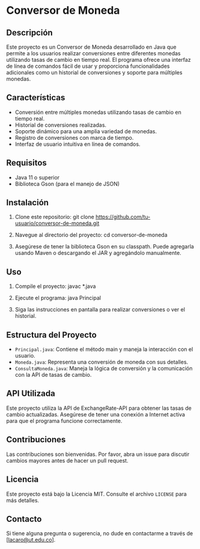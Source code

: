 # Conversor de Moneda

## Descripción
Este proyecto es un Conversor de Moneda desarrollado en Java que permite a los usuarios realizar conversiones entre diferentes monedas utilizando tasas de cambio en tiempo real. El programa ofrece una interfaz de línea de comandos fácil de usar y proporciona funcionalidades adicionales como un historial de conversiones y soporte para múltiples monedas.

## Características
- Conversión entre múltiples monedas utilizando tasas de cambio en tiempo real.
- Historial de conversiones realizadas.
- Soporte dinámico para una amplia variedad de monedas.
- Registro de conversiones con marca de tiempo.
- Interfaz de usuario intuitiva en línea de comandos.

## Requisitos
- Java 11 o superior
- Biblioteca Gson (para el manejo de JSON)

## Instalación
1. Clone este repositorio:
git clone https://github.com/tu-usuario/conversor-de-moneda.git

2. Navegue al directorio del proyecto:
cd conversor-de-moneda

3. Asegúrese de tener la biblioteca Gson en su classpath. Puede agregarla usando Maven o descargando el JAR y agregándolo manualmente.

## Uso
1. Compile el proyecto:
javac *.java

2. Ejecute el programa:
java Principal

3. Siga las instrucciones en pantalla para realizar conversiones o ver el historial.

## Estructura del Proyecto
- `Principal.java`: Contiene el método main y maneja la interacción con el usuario.
- `Moneda.java`: Representa una conversión de moneda con sus detalles.
- `ConsultaMoneda.java`: Maneja la lógica de conversión y la comunicación con la API de tasas de cambio.

## API Utilizada
Este proyecto utiliza la API de ExchangeRate-API para obtener las tasas de cambio actualizadas. Asegúrese de tener una conexión a Internet activa para que el programa funcione correctamente.

## Contribuciones
Las contribuciones son bienvenidas. Por favor, abra un issue para discutir cambios mayores antes de hacer un pull request.

## Licencia
Este proyecto está bajo la Licencia MIT. Consulte el archivo `LICENSE` para más detalles.

## Contacto
Si tiene alguna pregunta o sugerencia, no dude en contactarme a través de [lacaro@ut.edu.co].

